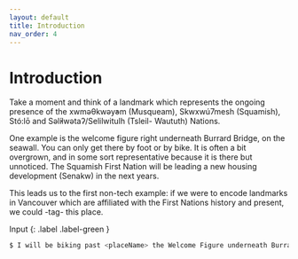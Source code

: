```yaml
---
layout: default
title: Introduction
nav_order: 4
---
```

# Introduction
Take a moment and think of a landmark which represents the ongoing presence of the xwməθkwəy̓əm (Musqueam), Skwxwú7mesh (Squamish), Stó:lō and Səl̓ílwətaʔ/Selilwitulh (Tsleil- Waututh) Nations. 

One example is the welcome figure right underneath Burrard Bridge, on the seawall. You can only get there by foot or by bike. It is often a bit overgrown, and in some sort representative because it is there but unnoticed. The Squamish First Nation will be leading a new housing development (Senakw) in the next years. 

This leads us to the first non-tech example: if we were to encode landmarks in Vancouver which are affiliated with the First Nations history and present, we could -tag- this place. 

Input
{: .label .label-green }
```sh
$ I will be biking past <placeName> the Welcome Figure underneath Burrard Bridge </placeName> on the Sea Wall today.

```


